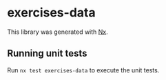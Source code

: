 # exercises-data

This library was generated with [Nx](https://nx.dev).

## Running unit tests

Run `nx test exercises-data` to execute the unit tests.
